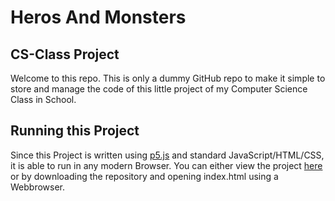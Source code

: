 # Heros And Monsters
## CS-Class Project
Welcome to this repo. This is only a dummy GitHub repo to make it simple to store and manage the code of this little project of my Computer Science Class in School.
## Running this Project
Since this Project is written using [p5.js](https://p5js.org) and standard JavaScript/HTML/CSS, it is able to run in any modern Browser.
You can either view the project [here](https://cs.niklasarnitz.com/) or by downloading the repository and opening index.html using a Webbrowser.
